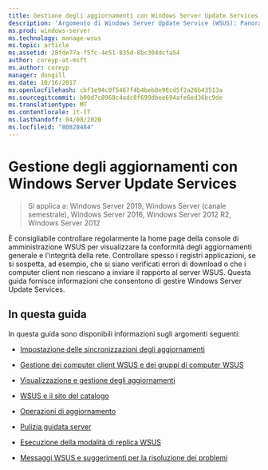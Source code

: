 ```yaml
---
title: Gestione degli aggiornamenti con Windows Server Update Services
description: 'Argomento di Windows Server Update Service (WSUS): Panoramica di Gestione aggiornamenti con collegamenti agli argomenti correlati'
ms.prod: windows-server
ms.technology: manage-wsus
ms.topic: article
ms.assetid: 28fde77a-f5fc-4e51-835d-8bc304dcfa54
author: coreyp-at-msft
ms.author: coreyp
manager: dongill
ms.date: 10/16/2017
ms.openlocfilehash: cbf1e94c0f5467f4b4beb8e96cd5f2a26b43513a
ms.sourcegitcommit: b00d7c8968c4adc8f699dbee694afe6ed36bc9de
ms.translationtype: MT
ms.contentlocale: it-IT
ms.lasthandoff: 04/08/2020
ms.locfileid: "80828484"
---
```

# <a name="update-management-with-windows-server-update-services"></a>Gestione degli aggiornamenti con Windows Server Update Services

>Si applica a: Windows Server 2019, Windows Server (canale semestrale), Windows Server 2016, Windows Server 2012 R2, Windows Server 2012

È consigliabile controllare regolarmente la home page della console di amministrazione WSUS per visualizzare la conformità degli aggiornamenti generale e l'integrità della rete. Controllare spesso i registri applicazioni, se si sospetta, ad esempio, che si siano verificati errori di download o che i computer client non riescano a inviare il rapporto al server WSUS. Questa guida fornisce informazioni che consentono di gestire Windows Server Update Services.  
  
## <a name="in-this-guide"></a>In questa guida  
In questa guida sono disponibili informazioni sugli argomenti seguenti:  
  
-   [Impostazione delle sincronizzazioni degli aggiornamenti](setting-up-update-synchronizations.md)  
  
-   [Gestione dei computer client WSUS e dei gruppi di computer WSUS](managing-wsus-client-computers-and-wsus-computer-groups.md)  
  
-   [Visualizzazione e gestione degli aggiornamenti](viewing-and-managing-updates.md)  
  
-   [WSUS e il sito del catalogo](wsus-and-the-catalog-site.md)  
  
-   [Operazioni di aggiornamento](updates-operations.md)  
  
-   [Pulizia guidata server](the-server-cleanup-wizard.md)  
  
-   [Esecuzione della modalità di replica WSUS](running-wsus-replica-mode.md)  
  
-   [Messaggi WSUS e suggerimenti per la risoluzione dei problemi](wsus-messages-and-troubleshooting-tips.md)  
